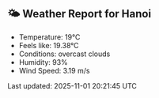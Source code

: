 <!-- WEATHER-START -->
## 🌤 Weather Report for Hanoi

- Temperature: 19°C
- Feels like: 19.38°C
- Conditions: overcast clouds
- Humidity: 93%
- Wind Speed: 3.19 m/s

Last updated: 2025-11-01 20:21:45 UTC
<!-- WEATHER-END -->
